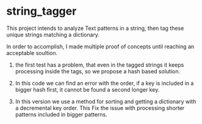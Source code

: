 # string_tagger

This project intends to analyze Text patterns in a string, then tag these unique strings matching a dictionary.

In order to accomplish, I made multiple proof of concepts until reaching an acceptable soultion.

  1. the first test has a problem, that even in the tagged strings it keeps processing
  inside the tags, so we propose a hash based solution.

  2. In this code we can find an error with the order, if a key is included in a bigger hash first, 
  it cannot be found a second longer key.

  3. In this version we use a method for sorting and getting a dictionary with a decremental key order.
  This Fix the issue with processing shorter patterns included in bigger patterns. 

